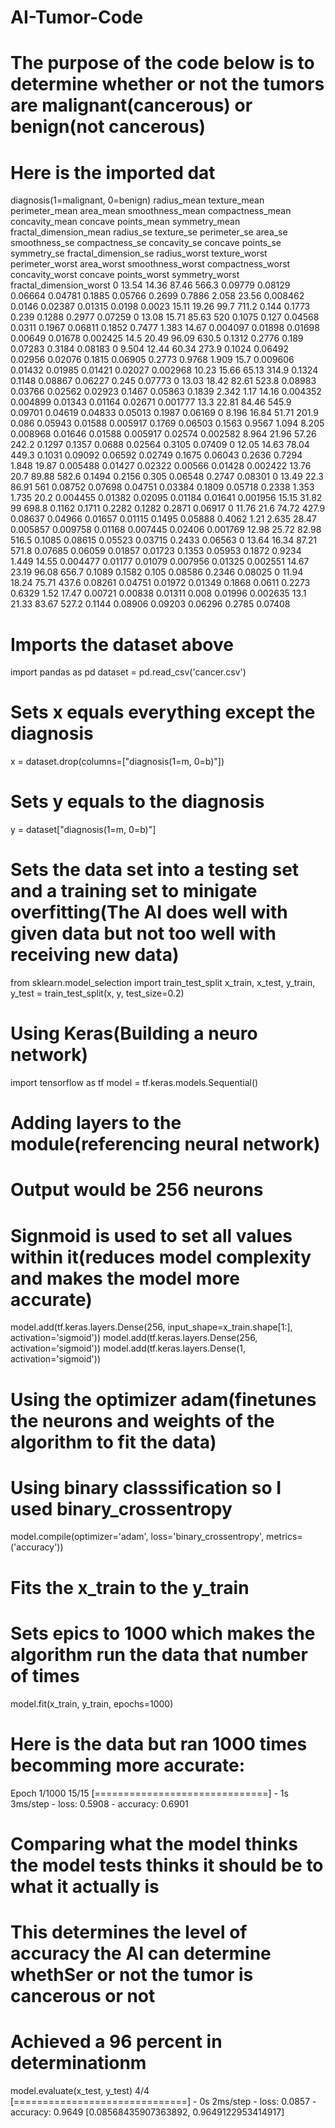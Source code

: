 # AI-Tumor-Code
# The purpose of the code below is to determine whether or not the tumors are malignant(cancerous) or benign(not cancerous)
# Here is the imported dat
diagnosis(1=malignant, 0=benign)	radius_mean	texture_mean	perimeter_mean	area_mean	smoothness_mean	compactness_mean	concavity_mean	concave points_mean	symmetry_mean	fractal_dimension_mean	radius_se	texture_se	perimeter_se	area_se	smoothness_se	compactness_se	concavity_se	concave points_se	symmetry_se	fractal_dimension_se	radius_worst	texture_worst	perimeter_worst	area_worst	smoothness_worst	compactness_worst	concavity_worst	concave points_worst	symmetry_worst	fractal_dimension_worst
0	13.54	14.36	87.46	566.3	0.09779	0.08129	0.06664	0.04781	0.1885	0.05766	0.2699	0.7886	2.058	23.56	0.008462	0.0146	0.02387	0.01315	0.0198	0.0023	15.11	19.26	99.7	711.2	0.144	0.1773	0.239	0.1288	0.2977	0.07259
0	13.08	15.71	85.63	520	0.1075	0.127	0.04568	0.0311	0.1967	0.06811	0.1852	0.7477	1.383	14.67	0.004097	0.01898	0.01698	0.00649	0.01678	0.002425	14.5	20.49	96.09	630.5	0.1312	0.2776	0.189	0.07283	0.3184	0.08183
0	9.504	12.44	60.34	273.9	0.1024	0.06492	0.02956	0.02076	0.1815	0.06905	0.2773	0.9768	1.909	15.7	0.009606	0.01432	0.01985	0.01421	0.02027	0.002968	10.23	15.66	65.13	314.9	0.1324	0.1148	0.08867	0.06227	0.245	0.07773
0	13.03	18.42	82.61	523.8	0.08983	0.03766	0.02562	0.02923	0.1467	0.05863	0.1839	2.342	1.17	14.16	0.004352	0.004899	0.01343	0.01164	0.02671	0.001777	13.3	22.81	84.46	545.9	0.09701	0.04619	0.04833	0.05013	0.1987	0.06169
0	8.196	16.84	51.71	201.9	0.086	0.05943	0.01588	0.005917	0.1769	0.06503	0.1563	0.9567	1.094	8.205	0.008968	0.01646	0.01588	0.005917	0.02574	0.002582	8.964	21.96	57.26	242.2	0.1297	0.1357	0.0688	0.02564	0.3105	0.07409
0	12.05	14.63	78.04	449.3	0.1031	0.09092	0.06592	0.02749	0.1675	0.06043	0.2636	0.7294	1.848	19.87	0.005488	0.01427	0.02322	0.00566	0.01428	0.002422	13.76	20.7	89.88	582.6	0.1494	0.2156	0.305	0.06548	0.2747	0.08301
0	13.49	22.3	86.91	561	0.08752	0.07698	0.04751	0.03384	0.1809	0.05718	0.2338	1.353	1.735	20.2	0.004455	0.01382	0.02095	0.01184	0.01641	0.001956	15.15	31.82	99	698.8	0.1162	0.1711	0.2282	0.1282	0.2871	0.06917
0	11.76	21.6	74.72	427.9	0.08637	0.04966	0.01657	0.01115	0.1495	0.05888	0.4062	1.21	2.635	28.47	0.005857	0.009758	0.01168	0.007445	0.02406	0.001769	12.98	25.72	82.98	516.5	0.1085	0.08615	0.05523	0.03715	0.2433	0.06563
0	13.64	16.34	87.21	571.8	0.07685	0.06059	0.01857	0.01723	0.1353	0.05953	0.1872	0.9234	1.449	14.55	0.004477	0.01177	0.01079	0.007956	0.01325	0.002551	14.67	23.19	96.08	656.7	0.1089	0.1582	0.105	0.08586	0.2346	0.08025
0	11.94	18.24	75.71	437.6	0.08261	0.04751	0.01972	0.01349	0.1868	0.0611	0.2273	0.6329	1.52	17.47	0.00721	0.00838	0.01311	0.008	0.01996	0.002635	13.1	21.33	83.67	527.2	0.1144	0.08906	0.09203	0.06296	0.2785	0.07408
# Imports the dataset above
import pandas as pd
dataset = pd.read_csv('cancer.csv')
# Sets x equals everything except the diagnosis 
x = dataset.drop(columns=["diagnosis(1=m, 0=b)"])
# Sets y equals to the diagnosis 
y = dataset["diagnosis(1=m, 0=b)"]
# Sets the data set into a testing set and a training set to minigate overfitting(The AI does well with given data but not too well with receiving new data)
from sklearn.model_selection import train_test_split
x_train, x_test, y_train, y_test = train_test_split(x, y, test_size=0.2)
# Using Keras(Building a neuro network) 
import tensorflow as tf
model = tf.keras.models.Sequential()
# Adding layers to the module(referencing neural network)
# Output would be 256 neurons
# Signmoid is used to set all values within it(reduces model complexity and makes the model more accurate)
model.add(tf.keras.layers.Dense(256, input_shape=x_train.shape[1:], activation='sigmoid'))
model.add(tf.keras.layers.Dense(256, activation='sigmoid'))
model.add(tf.keras.layers.Dense(1, activation='sigmoid'))
# Using the optimizer adam(finetunes the neurons and weights of the algorithm to fit the data)
# Using binary classsification so I used binary_crossentropy 
model.compile(optimizer='adam', loss='binary_crossentropy', metrics=('accuracy'))
# Fits the x_train to the y_train 
# Sets epics to 1000 which makes the algorithm run the data that number of times
model.fit(x_train, y_train, epochs=1000)
# Here is the data but ran 1000 times becomming more accurate: 
Epoch 1/1000
15/15 [==============================] - 1s 3ms/step - loss: 0.5908 - accuracy: 0.6901
# Comparing what the model thinks the model tests thinks it should be to what it actually is 
# This determines the level of accuracy the AI can determine whethSer or not the tumor is cancerous or not
# Achieved a 96 percent in determinationm
model.evaluate(x_test, y_test)
4/4 [==============================] - 0s 2ms/step - loss: 0.0857 - accuracy: 0.9649
[0.08568435907363892, 0.9649122953414917]
